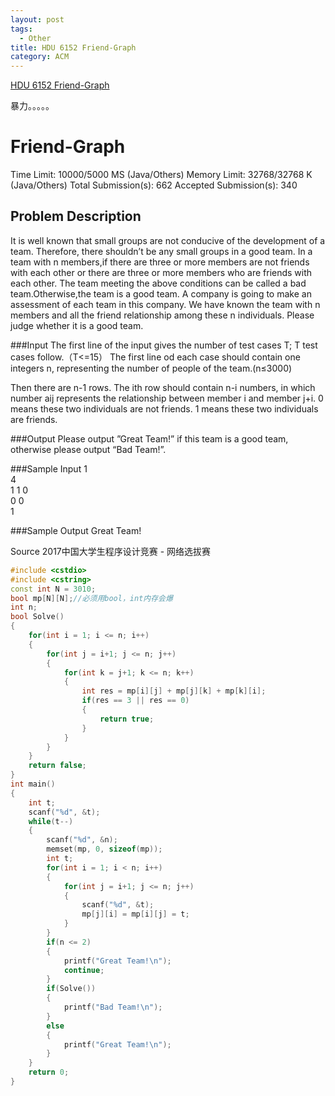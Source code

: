 ```yaml
---
layout: post
tags:
  - Other
title: HDU 6152 Friend-Graph
category: ACM
---
```


[HDU 6152 Friend-Graph](http://acm.hdu.edu.cn/showproblem.php?pid=6152)

暴力。。。。。

<!--more-->


# Friend-Graph

Time Limit: 10000/5000 MS (Java/Others)    Memory Limit: 32768/32768 K (Java/Others)
Total Submission(s): 662    Accepted Submission(s): 340


## Problem Description
It is well known that small groups are not conducive of the development of a team. Therefore, there shouldn’t be any small groups in a good team.
In a team with n members,if there are three or more members are not friends with each other or there are three or more members who are friends with each other. The team meeting the above conditions can be called a bad team.Otherwise,the team is a good team.
A company is going to make an assessment of each team in this company. We have known the team with n members and all the friend relationship among these n individuals. Please judge whether it is a good team.
 

###Input
The first line of the input gives the number of test cases T; T test cases follow.（T<=15）
The first line od each case should contain one integers n, representing the number of people of the team.(n≤3000)

Then there are n-1 rows. The ith row should contain n-i numbers, in which number aij represents the relationship between member i and member j+i. 0 means these two individuals are not friends. 1 means these two individuals are friends.
 

###Output
Please output ”Great Team!” if this team is a good team, otherwise please output “Bad Team!”.
 

###Sample Input
1<br>
4<br>
1 1 0<br>
0 0<br>
1<br>
 

###Sample Output
Great Team!
 

Source
2017中国大学生程序设计竞赛 - 网络选拔赛



```c++
#include <cstdio>
#include <cstring>
const int N = 3010;
bool mp[N][N];//必须用bool，int内存会爆
int n;
bool Solve()
{
    for(int i = 1; i <= n; i++)
    {
        for(int j = i+1; j <= n; j++)
        {
            for(int k = j+1; k <= n; k++)
            {
                int res = mp[i][j] + mp[j][k] + mp[k][i];
                if(res == 3 || res == 0)
                {
                    return true;
                }
            }
        }
    }
    return false;
}
int main()
{
    int t;
    scanf("%d", &t);
    while(t--)
    {
        scanf("%d", &n);
        memset(mp, 0, sizeof(mp));
        int t;
        for(int i = 1; i < n; i++)
        {
            for(int j = i+1; j <= n; j++)
            {
                scanf("%d", &t);
                mp[j][i] = mp[i][j] = t;
            }
        }
        if(n <= 2)
        {
            printf("Great Team!\n");
            continue;
        }
        if(Solve())
        {
            printf("Bad Team!\n");
        }
        else
        {    
            printf("Great Team!\n");
        }
    }
    return 0;
}
```


